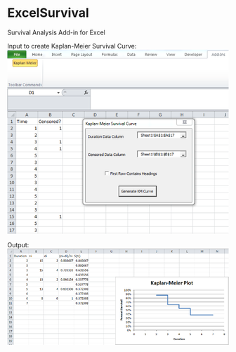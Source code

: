 # ExcelSurvival
Survival Analysis Add-in for Excel

Input to create Kaplan-Meier Survival Curve:
![KM Input](/Screenshots/KM%20Input.png)

Output:
![KM Input](/Screenshots/KM%20Output.png)
